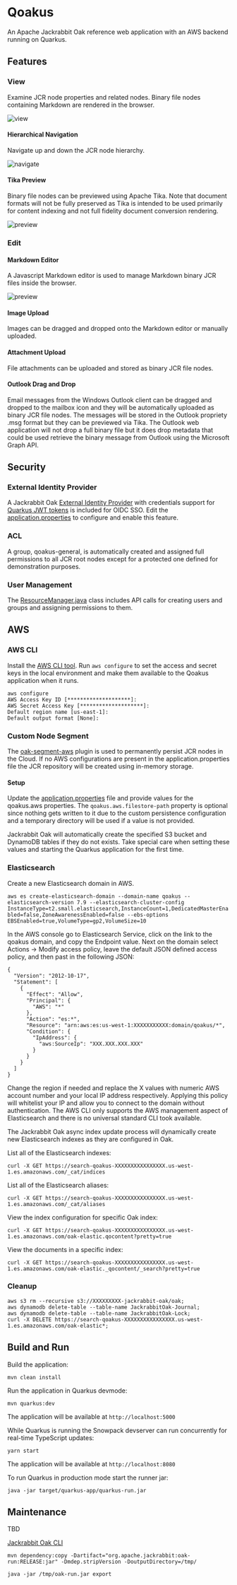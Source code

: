# Qoakus

An Apache Jackrabbit Oak reference web application with an AWS backend running on Quarkus.

## Features

### View
Examine JCR node properties and related nodes. Binary file nodes containing Markdown are rendered in the browser.

![view](images/view.png)

#### Hierarchical Navigation
Navigate up and down the JCR node hierarchy.

![navigate](images/navigate.png)

#### Tika Preview
Binary file nodes can be previewed using Apache Tika. Note that document formats will not be fully preserved as Tika is intended to be used primarily for content indexing and not full fidelity document conversion rendering.

![preview](images/preview.png)

### Edit

#### Markdown Editor
A Javascript Markdown editor is used to manage Markdown binary JCR files inside the browser.

![preview](images/edit.png)

#### Image Upload

Images can be dragged and dropped onto the Markdown editor or manually uploaded.

#### Attachment Upload

File attachments can be uploaded and stored as binary JCR file nodes.

#### Outlook Drag and Drop

Email messages from the Windows Outlook client can be dragged and dropped to the mailbox icon and they will be automatically uploaded as binary JCR file nodes. The messages will be stored in the Outlook propriety .msg format but they can be previewed via Tika. The Outlook web application will not drop a full binary file but it does drop metadata that could be used retrieve the binary message from Outlook using the Microsoft Graph API.

## Security

### External Identity Provider

A Jackrabbit Oak [External Identity Provider](http://jackrabbit.apache.org/oak/docs/security/authentication/externalloginmodule.html) with credentials support for [Quarkus JWT tokens](https://quarkus.io/guides/security-openid-connect) is included for OIDC SSO. Edit the [application.properties](src/main/resources/application.properties) to configure and enable this feature.

### ACL
A group, qoakus-general, is automatically created and assigned full permissions to all JCR root nodes except for a protected one defined for demonstration purposes.

### User Management
The [ResourceManager.java](src/main/java/com/github/aaronanderson/qoakus/RepositoryManager.java) class includes API calls for creating users and groups and assigning permissions to them.


## AWS

### AWS CLI

Install the [AWS CLI tool](https://docs.aws.amazon.com/cli/latest/userguide/install-cliv2.html). Run `aws configure` to set the access and secret keys in the local environment and make them available to the Qoakus application when it runs.

```
aws configure
AWS Access Key ID [********************]:
AWS Secret Access Key [********************]:
Default region name [us-east-1]:
Default output format [None]:
```

### Custom Node Segment

The [oak-segment-aws](https://github.com/apache/jackrabbit-oak/tree/trunk/oak-segment-aws) plugin is used to permanently persist JCR nodes in the Cloud. If no AWS configurations are present in the application.properties file the JCR repository will be created using in-memory storage.


#### Setup

Update the [application.properties](src/main/resources/application.properties) file and provide values for the qoakus.aws properties. The `qoakus.aws.filestore-path` property is optional since nothing gets written to it due to the custom persistence configuration and a temporary directory will be used if a value is not provided.

Jackrabbit Oak will automatically create the specified S3 bucket and DynamoDB tables if they do not exists. Take special care when setting these values and starting the Quarkus application for the first time.

### Elasticsearch

Create a new Elasticsearch domain in AWS.

`aws es create-elasticsearch-domain --domain-name qoakus --elasticsearch-version 7.9 --elasticsearch-cluster-config InstanceType=t2.small.elasticsearch,InstanceCount=1,DedicatedMasterEnabled=false,ZoneAwarenessEnabled=false --ebs-options EBSEnabled=true,VolumeType=gp2,VolumeSize=10`

In the AWS console go to Elasticsearch Service, click on the link to the qoakus domain, and copy the Endpoint value. Next on the domain select Actions -> Modify access policy, leave the default JSON defined access policy, and then past in the following JSON:

```
{
  "Version": "2012-10-17",
  "Statement": [
    {
      "Effect": "Allow",
      "Principal": {
        "AWS": "*"
      },
      "Action": "es:*",
      "Resource": "arn:aws:es:us-west-1:XXXXXXXXXXX:domain/qoakus/*",
      "Condition": {
        "IpAddress": {
          "aws:SourceIp": "XXX.XXX.XXX.XXX"
        }
      }
    }
  ]
}

```

Change the region if needed and replace the X values with numeric AWS account number and your local IP address respectively. Applying this policy will whitelist your IP and allow you to connect to the domain without authentication. The AWS CLI only supports the AWS management aspect of Elasticsearch and there is no universal standard CLI took available.

The Jackrabbit Oak async index update process will dynamically create new Elasticsearch indexes as they are configured in Oak.

List all of the Elasticsearch indexes:

`curl -X GET https://search-qoakus-XXXXXXXXXXXXXXXX.us-west-1.es.amazonaws.com/_cat/indices`

List all of the Elasticsearch aliases:

`curl -X GET https://search-qoakus-XXXXXXXXXXXXXXXX.us-west-1.es.amazonaws.com/_cat/aliases`


View the index configuration for specific Oak index:

`curl -X GET https://search-qoakus-XXXXXXXXXXXXXXXX.us-west-1.es.amazonaws.com/oak-elastic.qocontent?pretty=true`

View the documents in a specific index:

`curl -X GET https://search-qoakus-XXXXXXXXXXXXXXXX.us-west-1.es.amazonaws.com/oak-elastic._qocontent/_search?pretty=true`

### Cleanup

```
aws s3 rm --recursive s3://XXXXXXXXX-jackrabbit-oak/oak;
aws dynamodb delete-table --table-name JackrabbitOak-Journal;
aws dynamodb delete-table --table-name JackrabbitOak-Lock;
curl -X DELETE https://search-qoakus-XXXXXXXXXXXXXXXX.us-west-1.es.amazonaws.com/oak-elastic*;
```


## Build and Run

Build the application:

`mvn clean install`

Run the application in Quarkus devmode:

`mvn quarkus:dev`

The application will be available at `http://localhost:5000`

While Quarkus is running the Snowpack devserver can run concurrently for real-time TypeScript updates:

`yarn start`

The application will be available at `http://localhost:8080`

To run Quarkus in production mode start the runner jar:

`java -jar target/quarkus-app/quarkus-run.jar`


## Maintenance

TBD

[Jackrabbit Oak CLI](http://jackrabbit.apache.org/oak/docs/command_line.html)

`mvn dependency:copy -Dartifact="org.apache.jackrabbit:oak-run:RELEASE:jar" -Dmdep.stripVersion -DoutputDirectory=/tmp/`

`java -jar /tmp/oak-run.jar export`
